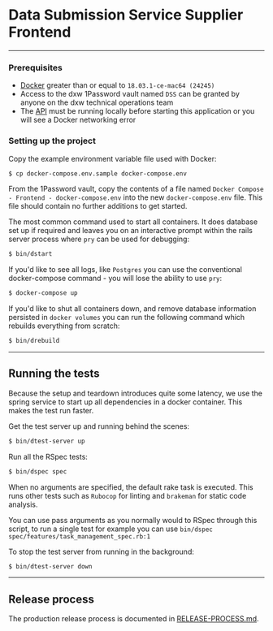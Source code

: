 # Data Submission Service Supplier Frontend

---

### Prerequisites

- [Docker](https://docs.docker.com/docker-for-mac) greater than or equal to `18.03.1-ce-mac64 (24245)`
- Access to the dxw 1Password vault named `DSS` can be granted by anyone on the dxw technical operations team
- The [API](https://github.com/dxw/DataSubmissionServiceAPI) must be running locally before starting this application or you will see a Docker networking error

### Setting up the project

Copy the example environment variable file used with Docker:

```bash
$ cp docker-compose.env.sample docker-compose.env
```

From the 1Password vault, copy the contents of a file named `Docker Compose - Frontend - docker-compose.env` into the new `docker-compose.env` file. This file should contain no further additions to get started.

The most common command used to start all containers. It does database set up if required and leaves you on an interactive prompt within the rails server process where `pry` can be used for debugging:

```bash
$ bin/dstart
```

If you'd like to see all logs, like `Postgres` you can use the conventional docker-compose command - you will lose the ability to use `pry`:

```bash
$ docker-compose up
```

If you'd like to shut all containers down, and remove database information persisted in `docker volumes` you can run the following command which rebuilds everything from scratch:

```bash
$ bin/drebuild
```

---

## Running the tests

Because the setup and teardown introduces quite some latency, we use the spring service to
start up all dependencies in a docker container. This makes the test run faster.

Get the test server up and running behind the scenes:

```bash
$ bin/dtest-server up
```

Run all the RSpec tests:

```bash
$ bin/dspec spec
```

When no arguments are specified, the default rake task is executed. This runs other tests such as `Rubocop` for linting and `brakeman` for static code analysis.

You can use pass arguments as you normally would to RSpec through this script, to run a single test for example you can use `bin/dspec spec/features/task_management_spec.rb:1`

To stop the test server from running in the background:

```bash
$ bin/dtest-server down
```

---

## Release process

The production release process is documented in [RELEASE-PROCESS.md](RELEASE-PROCESS.md).
